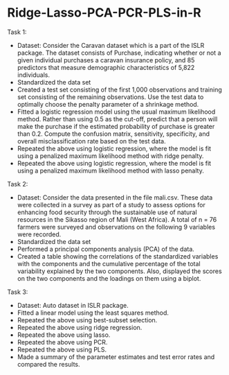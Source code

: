 # Ridge-Lasso-PCA-PCR-PLS-in-R

Task 1:
- Dataset: Consider the Caravan dataset which is a part of the ISLR package. The dataset consists of Purchase, indicating whether or not a given individual purchases a caravan insurance policy, and 85 predictors that measure demographic characteristics of 5,822 individuals.
- Standardized the data set
- Created a test set consisting of the first 1,000 observations and training set consisting of the remaining observations. Use the test data to optimally choose the penalty parameter of a shrinkage method.
- Fitted a logistic regression model using the usual maximum likelihood method. Rather than using 0.5 as the cut-off, predict that a person will make the purchase if the estimated probability of purchase is greater than 0.2. Compute the confusion matrix, sensitivity, specificity, and overall misclassification rate based on the test data.
- Repeated the above using logistic regression, where the model is fit using a penalized maximum likelihood method with ridge penalty.
- Repeated the above using logistic regression, where the model is fit using a penalized maximum likelihood method with lasso penalty.

Task 2:
- Dataset: Consider the data presented in the file mali.csv. These data were collected in a survey as part of a study to assess options for enhancing food security through the sustainable use of natural resources in the Sikasso region of Mali (West Africa). A total of n = 76 farmers were surveyed and observations on the following 9 variables were recorded.
- Standardized the data set
- Performed a principal components analysis (PCA) of the data.
- Created a table showing the correlations of the standardized variables with the components and the cumulative percentage of the total variability explained by the two components. Also, displayed the scores on the two components and the loadings on them using a biplot.

Task 3:
- Dataset: Auto dataset in ISLR package. 
- Fitted a linear model using the least squares method.
- Repeated the above using best-subset selection.
- Repeated the above using ridge regression.
- Repeated the above using lasso.
- Repeated the above using PCR.
- Repeated the above using PLS.
- Made a summary of the parameter estimates and test error rates and compared the results.




